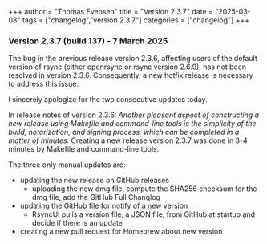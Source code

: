 +++
author = "Thomas Evensen"
title = "Version 2.3.7"
date = "2025-03-08"
tags = ["changelog","version 2.3.7"]
categories = ["changelog"]
+++

### Version 2.3.7 (build 137) - 7 March 2025

The bug in the previous release version 2.3.6, affecting users of the default version of rsync (either openrsync or rsync version 2.6.9), has not been resolved in version 2.3.6. Consequently, a new hotfix release is necessary to address this issue.

I sincerely apologize for the two consecutive updates today.

In release notes of version 2.3.6: *Another pleasant aspect of constructing a new release using Makefile and command-line tools is the simplicity of the build, notarization, and signing process, which can be completed in a matter of minutes.* Creating a new release version 2.3.7 was done in 3-4 minutes by Makefile and  command-line tools. 

The three only manual updates are:

- updating the new release on GitHub releases
    - uploading the new dmg file, compute the SHA256 checksum for the dmg file,  add the GitHub Full Changlog
- updating the GitHub file for notify of a new version
    - RsyncUI pulls a version file, a JSON file, from GitHub at startup and decide if there is an update
-  creating a new pull request for Homebrew about new version

